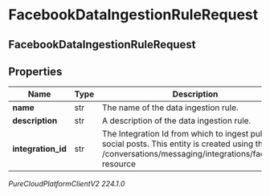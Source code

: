 # FacebookDataIngestionRuleRequest

## FacebookDataIngestionRuleRequest

## Properties

|Name | Type | Description | Notes|
|------------ | ------------- | ------------- | -------------|
| **name** | str | The name of the data ingestion rule. | |
| **description** | str | A description of the data ingestion rule. | [optional] |
| **integration_id** | str | The Integration Id from which to ingest public social posts. This entity is created using the /conversations/messaging/integrations/facebook resource | |



_PureCloudPlatformClientV2 224.1.0_
